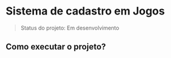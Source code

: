 <h1> Sistema de cadastro em Jogos </h1>

> Status do projeto: Em desenvolvimento

<h2> Como executar o projeto? </h2>

